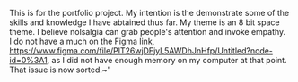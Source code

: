 This is for the portfolio project. My intention is the demonstrate some of the skills and knowledge I have abtained thus far. My theme is an 8 bit space theme. I believe nolsalgia can grab people's attention and invoke empathy.  
I do not have a much on the Figma link, https://www.figma.com/file/PlT26wjDFjyL5AWDhJnHfp/Untitled?node-id=0%3A1, as I did not have enough memory on my computer at that point. That issue is now sorted.~'
